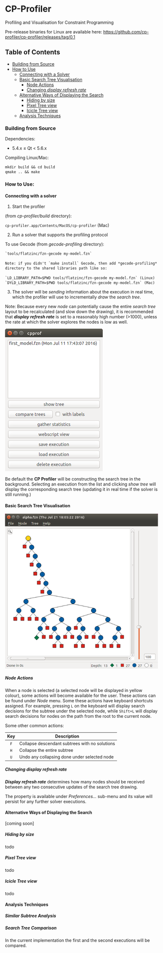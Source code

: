 # CP-Profiler
Profiling and Visualisation for Constraint Programming

Pre-release binaries for Linux are available here:
  https://github.com/cp-profiler/cp-profiler/releases/tag/0.1

## Table of Contents
- [Building from Source](#building-from-source)
- [How to Use](#how-to-use)
  - [Connecting with a Solver](#connecting-with-a-solver)
  - [Basic Search Tree Visualisation](#basic-search-tree-visualisation)
    - [Node Actions](#node-actions)
    - [Changing *display refresh rate*](#changing-display-refresh-rate)
  - [Alternative Ways of Displaying the Search](#alternative-ways-of-displaying-the-search)
    - [Hiding by size](#hiding-by-size)
    - [Pixel Tree view](#pixel-tree-view)
    - [Icicle Tree view](#icicle-tree-view)
  - [Analysis Techniques](#analysis-techniques)



### Building from Source

Dependencies:

  * 5.4.x ≤ Qt < 5.6.x

Compiling Linux/Mac:

    mkdir build && cd build
    qmake .. && make


### How to Use:
#### Connecting with a solver
1. Start the profiler

  (from *cp-profiler/build* directory):

  `cp-profiler.app/Contents/MacOS/cp-profiler` (Mac)

2. Run a solver that supports the profiling protocol

  To use Gecode (from *gecode-profiling* directory):

    `tools/flatzinc/fzn-gecode my-model.fzn`

    Note: if you didn't `make install` Gecode, then add *gecode-profiling* directory to the shared libraries path like so:

    `LD_LIBRARY_PATH=$PWD tools/flatzinc/fzn-gecode my-model.fzn` (Linux)
    `DYLD_LIBRARY_PATH=$PWD tools/flatzinc/fzn-gecode my-model.fzn` (Mac)


3. The solver will be *sending* information about the execution in real time, which the profiler will use to incrementally *draw* the *search tree*.

Note: Because every new *node* can potentially cause the entire *search tree* layout to be recalculated (and slow down the drawing), it is recommended that ***display refresh rate*** is set to a reasonably high number (>1000), unless the rate at which the solver explores the nodes is low as well.

![Execution Manager](https://raw.githubusercontent.com/msgmaxim/profiler_pictures/master/profiler_menu.png "Execution Manager View")

Be default the **CP Profiler** will be constructing the search tree in the background. Selecting an execution from the list and clicking *show tree* will display the corresponding search tree (updating it in real time if the solver is still running.)

#### Basic Search Tree Visualisation

![Search Tree Example](https://github.com/msgmaxim/profiler_pictures/raw/master/alpha_tree.png "Search Tree Example")

##### Node Actions
When a node is selected (a selected node will be displayed in yellow colour), some actions will become available for the user. These actions can be found under *Node* menu. Some these actions have keyboard shortcuts assigned. For example, pressing `L` on the keyboard will display search decisions for the subtree under the selected node, while `Shift+L` will display search decisions for nodes on the path from the root to the current node.

Some other common actions:

| Key       | Description               |
| :---------------: | ----------------------------------- |
| `F`       | Collapse descendant subtrees with no solutions |
| `H`       | Collapse the entire subtree |
| `U`       | Undo any collapsing done under selected node |

##### Changing *display refresh rate*
***Display refresh rate*** determines how many nodes should be received between any two consecutive updates of the search tree drawing.

The property is available under *Preferences...* sub-menu and its value will persist for any further solver executions.

#### Alternative Ways of Displaying the Search

[coming soon]

##### Hiding by size
todo
##### Pixel Tree view
todo
##### Icicle Tree view
todo

#### Analysis Techniques
##### Similar Subtree Analysis
##### Search Tree Comparison

In the current implementation the first and the second executions will be compared.